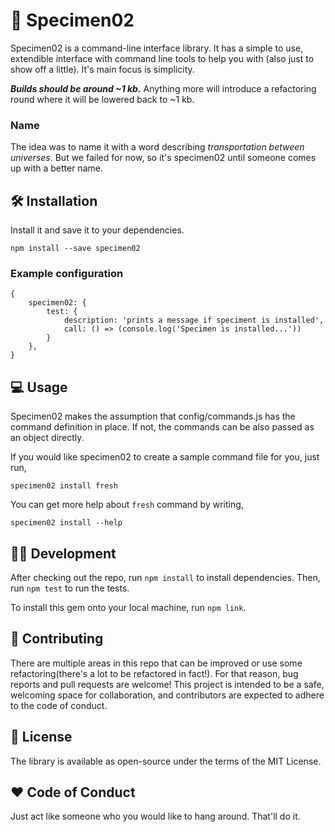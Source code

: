 # 	🕋 Specimen02


Specimen02 is a command-line interface library. It has a simple to use, extendible interface with command line tools to help you with (also just to show off a little). It's main focus is simplicity.

***Builds should be around ~1 kb.*** Anything more will introduce a refactoring round where it will be lowered back to ~1 kb.

### Name
The idea was to name it with a word describing *transportation between universes*. But we failed for now, so it's specimen02 until someone comes up with a better name.

## 🛠 Installation

Install it and save it to your dependencies.

```npm install --save specimen02```

### Example configuration

```
{
	specimen02: {
		test: {
			description: 'prints a message if speciment is installed',
			call: () => (console.log('Specimen is installed...'))
		}
	},
}
````

## 💻 Usage

Specimen02 makes the assumption that config/commands.js has the command definition in place. If not, the commands can be also passed as an object directly. 

If you would like specimen02 to create a sample command file for you, just run,

```specimen02 install fresh```

You can get more help about ```fresh``` command by writing,

```specimen02 install --help```

## 👨‍💻 Development
After checking out the repo, run ```npm install``` to install dependencies. Then, run ```npm test``` to run the tests. 

To install this gem onto your local machine, run ```npm link```.

## 🤲 Contributing
There are multiple areas in this repo that can be improved or use some refactoring(there's a lot to be refactored in fact!). For that reason, bug reports and pull requests are welcome! This project is intended to be a safe, welcoming space for collaboration, and contributors are expected to adhere to the code of conduct.

## 🔖 License
The library is available as open-source under the terms of the MIT License.

## ❤️ Code of Conduct
Just act like someone who you would like to hang around. That'll do it.